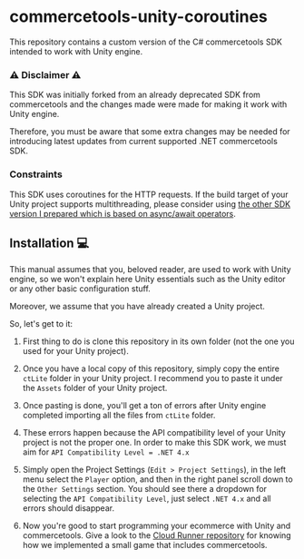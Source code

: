 # commercetools-unity-coroutines
This repository contains a custom version of the C# commercetools SDK intended to work with Unity engine.

### ⚠ Disclaimer ⚠
This SDK was initially forked from an already deprecated SDK from commercetools and the changes made were made for making it work with Unity engine. 

Therefore, you must be aware that some extra changes may be needed for introducing latest updates from current supported .NET commercetools SDK.

### Constraints
This SDK uses coroutines for the HTTP requests. If the build target of your Unity project supports multithreading, please consider using [the other SDK version I prepared which is based on async/await operators](https://github.com/rauldel/commercetools-unity-async).

## Installation 💻

This manual assumes that you, beloved reader, are used to work with Unity engine, so we won't explain here Unity essentials such as the Unity editor or any other basic configuration stuff.

Moreover, we assume that you have already created a Unity project.

So, let's get to it:

1) First thing to do is clone this repository in its own folder (not the one you used for your Unity project).

2) Once you have a local copy of this repository, simply copy the entire `ctLite` folder in your Unity project. I recommend you to paste it under the `Assets` folder of your Unity project.

3) Once pasting is done, you'll get a ton of errors after Unity engine completed importing all the files from `ctLite` folder.

4) These errors happen because the API compatibility level of your Unity project is not the proper one. In order to make this SDK work, we must aim for `API Compatibility Level = .NET 4.x`

5) Simply open the Project Settings (`Edit > Project Settings`), in the left menu select the `Player` option, and then in the right panel scroll down to the `Other Settings` section. You should see there a dropdown for selecting the `API Compatibility Level`, just select `.NET 4.x` and all errors should disappear.

6) Now you're good to start programming your ecommerce with Unity and commercetools. Give a look to the [Cloud Runner repository](https://github.com/rauldel/machaton_ct_project) for knowing how we implemented a small game that includes commercetools.
